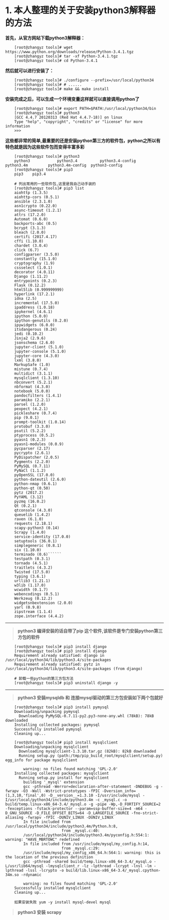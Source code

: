 # 1. 本人整理的关于安装python3解释器的方法

**首先，从官方网站下载python3解释器：**

   		[root@zhangyz tools]# wget https://www.python.org/downloads/release/Python-3.4.1.tgz 
		[root@zhangyz tools]# tar -xf Python-3.4.1.tgz
		[root@zhangyz tools]# cd Python-3.4.1

**然后就可以进行安装了：**

		[root@zhangyz tools]# ./configure --prefix=/usr/local/python34
		[root@zhangyz tools]# # ......
		[root@zhangyz tools]# make && make install

**安装完成之后，可以生成一个环境变量这样就可以直接调用python了**

		[root@zhangyz tools]# export PATH=$PATH:/usr/local/python34/bin
		[root@zhangyz tools]# python3
		[GCC 4.4.7 20120313 (Red Hat 4.4.7-18)] on linux
		Type "help", "copyright", "credits" or "license" for more information
		>>>
		

**这些都非常的简单,最重要的还是安装python第三方的软件包，python之所以有特色就是因为这些软件包而变得丰富多彩**
 
		[root@zhangyz tools]# python3
		python3            python3.4          python3.4-config   python3.4m         python3.4m-config  python3-config   
		[root@zhangyz tools]# pip3
		pip3    pip3.4  

		# 列出常用的一些软件包,这里是我自己动手装的
		[root@zhangyz tools]# pip3 list
		aiohttp (1.3.5)
		aiohttp-cors (0.5.1)
		ansible (2.3.1.0)
		asn1crypto (0.22.0)
		async-timeout (1.2.1)
		attrs (17.2.0)
		Automat (0.6.0)
		backports-abc (0.5)
		bcrypt (3.1.3)
		bleach (2.0.0)
		certifi (2017.4.17)
		cffi (1.10.0)
		chardet (3.0.4)
		click (6.7)
		configparser (3.5.0)
		constantly (15.1.0)
		cryptography (1.9)
		cssselect (1.0.1)
		decorator (4.0.11)
		Django (1.11.2)
		entrypoints (0.2.3)
		Flask (0.12.2)
		html5lib (0.999999999)
		hyperlink (17.2.1)
		idna (2.5)
		incremental (17.5.0)
		ipaddress (1.0.18)
		ipykernel (4.6.1)
		ipython (5.0.0)
		ipython-genutils (0.2.0)
		ipywidgets (6.0.0)
		itsdangerous (0.24)
		jedi (0.10.2)
		Jinja2 (2.9.6)
		jsonschema (2.6.0)
		jupyter-client (5.1.0)
		jupyter-console (5.1.0)
		jupyter-core (4.3.0)
		lxml (3.8.0)
		MarkupSafe (1.0)
		mistune (0.7.4)
		multidict (3.1.1)
		mysqlclient (1.3.10)
		nbconvert (5.2.1)
		nbformat (4.3.0)
		notebook (5.0.0)
		pandocfilters (1.4.1)
		paramiko (2.2.1)
		parsel (1.2.0)
		pexpect (4.2.1)
		pickleshare (0.7.4)
		pip (9.0.1)
		prompt-toolkit (1.0.14)
		protobuf (3.3.0)
		psutil (5.2.2)
		ptyprocess (0.5.2)
		pyasn1 (0.2.3)
		pyasn1-modules (0.0.9)
		pycparser (2.17)
		pycrypto (2.6.1)
		PyDispatcher (2.0.5)
		Pygments (2.2.0)
		PyMySQL (0.7.11)
		PyNaCl (1.1.2)
		pyOpenSSL (17.0.0)
		python-dateutil (2.6.0)
		python-nmap (0.6.1)
		python-qt (0.50)
		pytz (2017.2)
		PyYAML (3.12)
		pyzmq (16.0.2)
		Qt (0.2.1)
		qtconsole (4.3.0)
		queuelib (1.4.2)
		raven (6.1.0)
		requests (2.18.1)
		scapy-python3 (0.14)
		Scrapy (1.4.0)
		service-identity (17.0.0)
		setuptools (36.0.1)
		simplegeneric (0.8.1)
		six (1.10.0)
		terminado (0.6)``````
		testpath (0.3.1)
		tornado (4.5.1)
		traitlets (4.3.2)
		Twisted (17.5.0)
		typing (3.6.1)
		urllib3 (1.21.1)
		w3lib (1.17.0)
		wcwidth (0.1.7)
		webencodings (0.5.1)
		Werkzeug (0.12.2)
		widgetsnbextension (2.0.0)
		yarl (0.9.8)
		zipstream (1.1.4)
		zope.interface (4.4.2)



----------

 
> **python3 编译安装的话自带了pip 这个软件,该软件是专门安装python第三方包的软件**

		[root@zhangyz tools]# pip3 install django
		[root@zhangyz tools]# pip3 install django
		Requirement already satisfied: django in /usr/local/python34/lib/python3.4/site-packages
		Requirement already satisfied: pytz in /usr/local/python34/lib/python3.4/site-packages (from django)

		# 卸载一些python的第三方包方法		
		[root@zhangyz tools]# pip3 uninstall django -y


***


> **python3 安装mysqldb 和 连接mysql驱动的第三方包安装如下两个包就好**

		[root@zhangyz tools]# pip3 install pymysql
		Downloading/unpacking pymysql
		  Downloading PyMySQL-0.7.11-py2.py3-none-any.whl (78kB): 78kB downloaded
		Installing collected packages: pymysql
		Successfully installed pymysql
		Cleaning up...

		[root@zhangyz tools]# pip3 install mysqlclient
		Downloading/unpacking mysqlclient
		  Downloading mysqlclient-1.3.10.tar.gz (82kB): 82kB downloaded
		  Running setup.py (path:/tmp/pip_build_root/mysqlclient/setup.py) egg_info for package mysqlclient
    
		    warning: no files found matching 'GPL-2.0'
		Installing collected packages: mysqlclient
		  Running setup.py install for mysqlclient
		    building '_mysql' extension
		    gcc -pthread -Werror=declaration-after-statement -DNDEBUG -g -fwrapv -O3 -Wall -Wstrict-prototypes -fPIC -Dversion_info=(1,3,10,'final',0) -D__version__=1.3.10 -I/usr/include/mysql -I/usr/local/python34/include/python3.4m -c _mysql.c -o build/temp.linux-x86_64-3.4/_mysql.o -g -pipe -Wp,-D_FORTIFY_SOURCE=2 -fexceptions -fstack-protector --param=ssp-buffer-size=4 -m64 -D_GNU_SOURCE -D_FILE_OFFSET_BITS=64 -D_LARGEFILE_SOURCE -fno-strict-aliasing -fwrapv -fPIC -DUNIV_LINUX -DUNIV_LINUX
		    In file included from /usr/local/python34/include/python3.4m/Python.h:8,
		                     from _mysql.c:40:
		    /usr/local/python34/include/python3.4m/pyconfig.h:554:1: warning: "HAVE_MBRTOWC" redefined
		    In file included from /usr/include/mysql/my_config.h:14,
		                     from _mysql.c:29:
		    /usr/include/mysql/my_config_x86_64.h:564:1: warning: this is the location of the previous definition
		    gcc -pthread -shared build/temp.linux-x86_64-3.4/_mysql.o -L/usr/lib64/mysql -lmysqlclient_r -lz -lpthread -lcrypt -lnsl -lm -lpthread -lssl -lcrypto -o build/lib.linux-x86_64-3.4/_mysql.cpython-34m.so -rdynamic
		    
		    warning: no files found matching 'GPL-2.0'
		Successfully installed mysqlclient
		Cleaning up...

		如果安装失败 yum -y install mysql-devel mysql



> **python3 安装 scrapy**
		
